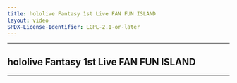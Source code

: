 ```yaml
---
title: hololive Fantasy 1st Live FAN FUN ISLAND
layout: video
SPDX-License-Identifier: LGPL-2.1-or-later
---
```


---

## hololive Fantasy 1st Live FAN FUN ISLAND

<div class="container">
  <video-js id="my-video" class="vjs-fluid vjs-layout-medium" controls preload="auto" poster="https://xx58j-my.sharepoint.com/:i:/g/personal/akunanime_xx58j_onmicrosoft_com/Ea9Gwv1W2dRCjh38MRcu3LIBf5H6GB3yY0k_FHE15qMNCw?download=1">
    <source src="https://xx58j-my.sharepoint.com/:v:/g/personal/peekaboo_xx58j_onmicrosoft_com/EYGJxfbHNRVMjFNt7CWhVX4BxhqlSlWK2ekZN2GP4iztyQ?download=1" type="video/mp4"/>
  </video-js>
</div>

---